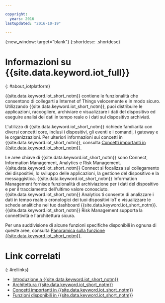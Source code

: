 ```yaml
---

copyright:
  years: 2016
lastupdated: "2016-10-19"

---
```


{:new_window: target="blank"}
{:shortdesc: .shortdesc}

# Informazioni su {{site.data.keyword.iot_full}}
{: #about_iotplatform}

{{site.data.keyword.iot_short_notm}} contiene le funzionalità che consentono di collegarti a Internet of Things velocemente e in modo sicuro. Utilizzando {{site.data.keyword.iot_short_notm}}, puoi distribuire le applicazioni, raccogliere, archiviare e visualizzare i dati del dispositivo ed eseguire analisi dei dati in tempo reale o i dati sul dispositivo archiviati.

L'utilizzo di {{site.data.keyword.iot_short_notm}} richiede familiarità con diversi concetti core, inclusi i dispositivi, gli eventi e i comandi, i gateway e le organizzazioni. Per ulteriori informazioni sui concetti in {{site.data.keyword.iot_short_notm}}, consulta [Concetti importanti in {{site.data.keyword.iot_short_notm}}](/iotplatform_overview.html#wwatsoniotplatform_importantconcepts).

Le aree chiave di {{site.data.keyword.iot_short_notm}} sono Connect, Information Management, Analytics e Risk Management. {{site.data.keyword.iot_short_notm}} Connect si focalizza sul collegamento dei dispositivi, lo sviluppo delle applicazioni, la gestione del dispositivo e la messaggistica. {{site.data.keyword.iot_short_notm}} Information Management fornisce funzionalità di archiviazione per i dati del dispositivo e per il tracciamento dell'ultimo valore conosciuto. {{site.data.keyword.iot_short_notm}} Analytics ti consente di analizzare i dati in tempo reale o cronologici dei tuoi dispositivi IoT e visualizzare le schede analitiche nel tuo dashboard {{site.data.keyword.iot_short_notm}}. {{site.data.keyword.iot_short_notm}} Risk Management supporta la connettività e l'architettura sicura.

Per una suddivisione di alcune funzioni specifiche disponibili in ognuna di queste aree, consulta [Panoramica sulla funzione {{site.data.keyword.iot_short_notm}}](/feature_overview.html).

# Link correlati
{: #rellinks}
* [Introduzione a {{site.data.keyword.iot_short_notm}}](/index.html?pos=2)
* [Architettura {{site.data.keyword.iot_short_notm}}](/iotplatform_overview.html#watsoniotplatform_architecture)
* [Concetti importanti in {{site.data.keyword.iot_short_notm}}](/iotplatform_overview.html#watsoniotplatform_importantconcepts)
* [Funzioni disponibili in {{site.data.keyword.iot_short_notm}}](/feature_overview.html)
